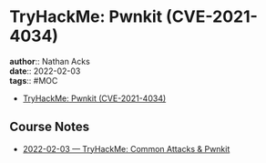 # TryHackMe: Pwnkit (CVE-2021-4034)

**author**:: Nathan Acks  
**date**:: 2022-02-03  
**tags**:: #MOC

* [TryHackMe: Pwnkit (CVE-2021-4034)](https://tryhackme.com/room/pwnkit)

## Course Notes

* [2022-02-03 — TryHackMe: Common Attacks & Pwnkit](../log/2022-02-03-tryhackme-common-attacks-and-pwnkit.md)
